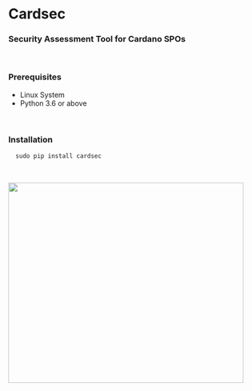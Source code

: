 <h1>Cardsec</h1>
<h3>Security Assessment Tool for Cardano SPOs</h3>
<br>
<p>
  <h3> Prerequisites </h3>
  <ul>
    <li> Linux System
    <li> Python 3.6 or above
  </ul>
</p>
<br>
<p>
  <h3> Installation </h3>

```python
  sudo pip install cardsec
```
</p>
<br>
<p align="left"><img src="df8a1e2dbeeb1ecc826d07f96b9dc2f9ab673ec2.gif?raw=true" width="470" height="400"/></p>
<br>
